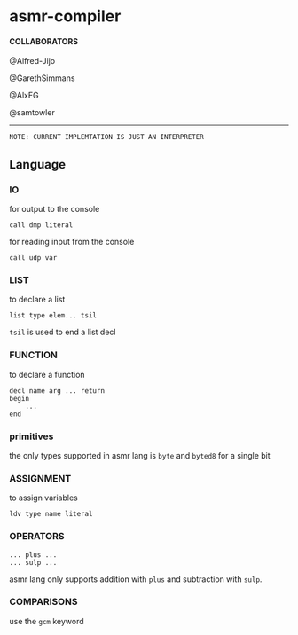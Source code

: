 # asmr-compiler

#### COLLABORATORS
@Alfred-Jijo

@GarethSimmans

@AlxFG

@samtowler

---
`NOTE: CURRENT IMPLEMTATION IS JUST AN INTERPRETER`
## Language

### IO
for output to the console
```asmr
call dmp literal
```
for reading input from the console
```asmr
call udp var
```

### LIST

to declare a list 
```asmr
list type elem... tsil
```
`tsil` is used to end a list decl

### FUNCTION
to declare a function
```asmr
decl name arg ... return 
begin
    ...
end
```

### primitives
the only types supported in asmr lang is `byte` and `byted8` for a single bit

### ASSIGNMENT
to assign variables
```asmr
ldv type name literal
```

### OPERATORS
```asmr
... plus ...
... sulp ...
```
asmr lang only supports addition with `plus`
and subtraction with `sulp`.

### COMPARISONS
use the `gcm` keyword 
